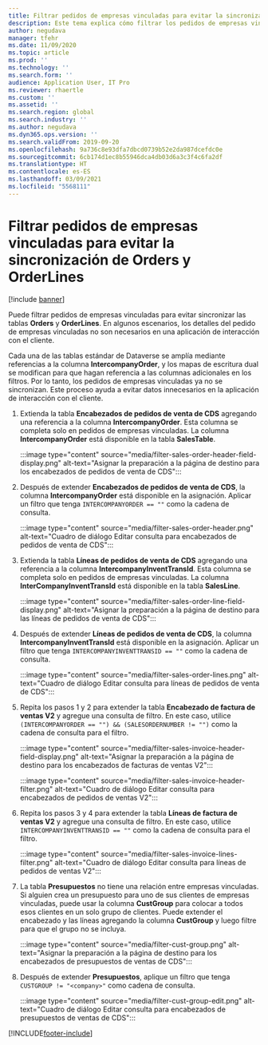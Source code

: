 ```yaml
---
title: Filtrar pedidos de empresas vinculadas para evitar la sincronización de Orders y OrderLines
description: Este tema explica cómo filtrar los pedidos de empresas vinculadas para que las entidades Orders y OrderLines no estén sincronizadas.
author: negudava
manager: tfehr
ms.date: 11/09/2020
ms.topic: article
ms.prod: ''
ms.technology: ''
ms.search.form: ''
audience: Application User, IT Pro
ms.reviewer: rhaertle
ms.custom: ''
ms.assetid: ''
ms.search.region: global
ms.search.industry: ''
ms.author: negudava
ms.dyn365.ops.version: ''
ms.search.validFrom: 2019-09-20
ms.openlocfilehash: 9a736c8e93dfa7dbcd0739b52e2da987dcefdc0e
ms.sourcegitcommit: 6cb174d1ec8b55946dca4db03d6a3c3f4c6fa2df
ms.translationtype: HT
ms.contentlocale: es-ES
ms.lasthandoff: 03/09/2021
ms.locfileid: "5568111"
---
```

# <a name="filter-intercompany-orders-to-avoid-syncing-orders-and-orderlines"></a>Filtrar pedidos de empresas vinculadas para evitar la sincronización de Orders y OrderLines

[!include [banner](../../includes/banner.md)]

Puede filtrar pedidos de empresas vinculadas para evitar sincronizar las tablas **Orders** y **OrderLines**. En algunos escenarios, los detalles del pedido de empresas vinculadas no son necesarios en una aplicación de interacción con el cliente.

Cada una de las tablas estándar de Dataverse se amplía mediante referencias a la columna **IntercompanyOrder**, y los mapas de escritura dual se modifican para que hagan referencia a las columnas adicionales en los filtros. Por lo tanto, los pedidos de empresas vinculadas ya no se sincronizan. Este proceso ayuda a evitar datos innecesarios en la aplicación de interacción con el cliente.

1. Extienda la tabla **Encabezados de pedidos de venta de CDS** agregando una referencia a la columna **IntercompanyOrder**. Esta columna se completa solo en pedidos de empresas vinculadas. La columna **IntercompanyOrder** está disponible en la tabla **SalesTable**.

    :::image type="content" source="media/filter-sales-order-header-field-display.png" alt-text="Asignar la preparación a la página de destino para los encabezados de pedidos de venta de CDS":::

2. Después de extender **Encabezados de pedidos de venta de CDS**, la columna **IntercompanyOrder** está disponible en la asignación. Aplicar un filtro que tenga `INTERCOMPANYORDER == ""` como la cadena de consulta.

    :::image type="content" source="media/filter-sales-order-header.png" alt-text="Cuadro de diálogo Editar consulta para encabezados de pedidos de venta de CDS":::

3. Extienda la tabla **Líneas de pedidos de venta de CDS** agregando una referencia a la columna **IntercompanyInventTransId**. Esta columna se completa solo en pedidos de empresas vinculadas. La columna **InterCompanyInventTransId** está disponible en la tabla **SalesLine**.

    :::image type="content" source="media/filter-sales-order-line-field-display.png" alt-text="Asignar la preparación a la página de destino para las líneas de pedidos de venta de CDS":::

4. Después de extender **Líneas de pedidos de venta de CDS**, la columna **IntercompanyInventTransId** está disponible en la asignación. Aplicar un filtro que tenga `INTERCOMPANYINVENTTRANSID == ""` como la cadena de consulta.

    :::image type="content" source="media/filter-sales-order-lines.png" alt-text="Cuadro de diálogo Editar consulta para líneas de pedidos de venta de CDS":::

5. Repita los pasos 1 y 2 para extender la tabla **Encabezado de factura de ventas V2** y agregue una consulta de filtro. En este caso, utilice `(INTERCOMPANYORDER == "") && (SALESORDERNUMBER != "")` como la cadena de consulta para el filtro.

    :::image type="content" source="media/filter-sales-invoice-header-field-display.png" alt-text="Asignar la preparación a la página de destino para los encabezados de facturas de ventas V2":::

    :::image type="content" source="media/filter-sales-invoice-header-filter.png" alt-text="Cuadro de diálogo Editar consulta para encabezados de pedidos de ventas V2":::

6. Repita los pasos 3 y 4 para extender la tabla **Líneas de factura de ventas V2** y agregue una consulta de filtro. En este caso, utilice `INTERCOMPANYINVENTTRANSID == ""` como la cadena de consulta para el filtro.

    :::image type="content" source="media/filter-sales-invoice-lines-filter.png" alt-text="Cuadro de diálogo Editar consulta para líneas de pedidos de ventas V2":::

7. La tabla **Presupuestos** no tiene una relación entre empresas vinculadas. Si alguien crea un presupuesto para uno de sus clientes de empresas vinculadas, puede usar la columna **CustGroup** para colocar a todos esos clientes en un solo grupo de clientes. Puede extender el encabezado y las líneas agregando la columna **CustGroup** y luego filtre para que el grupo no se incluya.

    :::image type="content" source="media/filter-cust-group.png" alt-text="Asignar la preparación a la página de destino para los encabezados de presupuestos de ventas de CDS":::

8. Después de extender **Presupuestos**, aplique un filtro que tenga `CUSTGROUP != "<company>"` como cadena de consulta.

    :::image type="content" source="media/filter-cust-group-edit.png" alt-text="Cuadro de diálogo Editar consulta para encabezados de presupuestos de ventas de CDS":::


[!INCLUDE[footer-include](../../../../includes/footer-banner.md)]